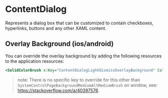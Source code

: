 # ContentDialog

Represents a dialog box that can be customized to contain checkboxes, hyperlinks, buttons and any other XAML content.

## Overlay Background (ios/android)

You can override the overlay background by adding the following resources to the application resources:

```xml
<SolidColorBrush x:Key="ContentDialogLightDismissOverlayBackground" Color="#99000000" />
```

> note: There is no specific key to override for this other than `SystemControlPageBackgroundMediumAltMediumBrush` on window, see: <https://stackoverflow.com/a/40397576>.

